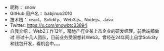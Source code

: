 - 昵称： snow
- GitHub 用户名：  babjinuo2010
- 技术栈：  react、Solidity、Web3.js、Nodejs、Java
- Twitter: https://x.com/snowbtc33894  
- 自我介绍：  Web2工作12年，房地产行业某上市企业的研发经理，前后端都做过 带过十几人团队，目前业务受限想转Web3，曾经在24年网上自学Solidity和钱包开发，看机会中。。。

